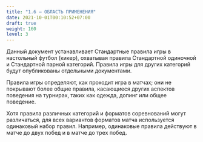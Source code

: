 ```yaml
---
title: "1.6 – ОБЛАСТЬ ПРИМЕНЕНИЯ"
date: 2021-10-01T00:10:52+07:00
draft: true
weight: 160
level: 3
---
```


Данный документ устанавливает Стандартные правила игры в настольный футбол (кикер),
охватывая правила Стандартной одиночной и Стандартной парной категорий. Правила игры для
других категорий будут опубликованы отдельными документами.

Правила игры определяют, как проходит игра в матчах; они не покрывают более общие правила,
касающиеся других аспектов поведения на турнирах, таких как одежда, допинг или общее
поведение.

Хотя правила различных категорий и форматов соревнований могут различаться, для всех
вариантов форматов матча используется одинаковый набор правил. Например, одинаковые
правила действуют в матче до двух побед и в матче до трех побед.
